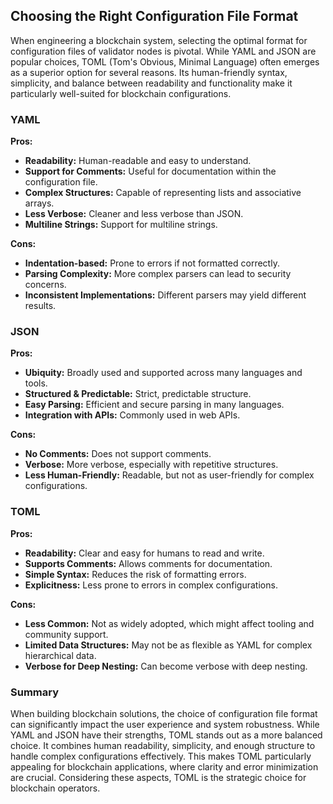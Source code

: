 Choosing the Right Configuration File Format
---------------------------------------------------------------------------

When engineering a blockchain system, selecting the optimal format for configuration files of validator nodes is pivotal. While YAML and JSON are popular choices, TOML (Tom's Obvious, Minimal Language) often emerges as a superior option for several reasons. Its human-friendly syntax, simplicity, and balance between readability and functionality make it particularly well-suited for blockchain configurations.

### YAML

**Pros:**

*   **Readability:** Human-readable and easy to understand.
*   **Support for Comments:** Useful for documentation within the configuration file.
*   **Complex Structures:** Capable of representing lists and associative arrays.
*   **Less Verbose:** Cleaner and less verbose than JSON.
*   **Multiline Strings:** Support for multiline strings.

**Cons:**

*   **Indentation-based:** Prone to errors if not formatted correctly.
*   **Parsing Complexity:** More complex parsers can lead to security concerns.
*   **Inconsistent Implementations:** Different parsers may yield different results.

### JSON

**Pros:**

*   **Ubiquity:** Broadly used and supported across many languages and tools.
*   **Structured & Predictable:** Strict, predictable structure.
*   **Easy Parsing:** Efficient and secure parsing in many languages.
*   **Integration with APIs:** Commonly used in web APIs.

**Cons:**

*   **No Comments:** Does not support comments.
*   **Verbose:** More verbose, especially with repetitive structures.
*   **Less Human-Friendly:** Readable, but not as user-friendly for complex configurations.

### TOML

**Pros:**

*   **Readability:** Clear and easy for humans to read and write.
*   **Supports Comments:** Allows comments for documentation.
*   **Simple Syntax:** Reduces the risk of formatting errors.
*   **Explicitness:** Less prone to errors in complex configurations.

**Cons:**

*   **Less Common:** Not as widely adopted, which might affect tooling and community support.
*   **Limited Data Structures:** May not be as flexible as YAML for complex hierarchical data.
*   **Verbose for Deep Nesting:** Can become verbose with deep nesting.

### Summary

When building blockchain solutions, the choice of configuration file format can significantly impact the user experience and system robustness. While YAML and JSON have their strengths, TOML stands out as a more balanced choice. It combines human readability, simplicity, and enough structure to handle complex configurations effectively. This makes TOML particularly appealing for blockchain applications, where clarity and error minimization are crucial. Considering these aspects, TOML is the strategic choice for blockchain operators.
